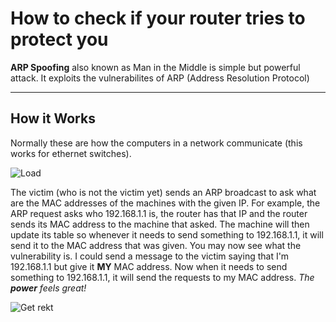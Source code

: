 # How to check if your router tries to protect you

**ARP Spoofing** also known as Man in the Middle is simple but powerful attack. It exploits the vulnerabilites of ARP (Address Resolution Protocol)

-------------------------------------------------------------------------------

## How it Works

Normally these are how the computers in a network communicate (this works for ethernet switches).  

![Load](https://www.google.com/url?sa=i&url=http%3A%2F%2Fwww.shortestpathfirst.net%2F2010%2F11%2F18%2Fman-in-the-middle-mitm-attacks-explained-arp-poisoining%2F95%2F&psig=AOvVaw2_MqN2L0U2eaSzSgOzLver&ust=1610721127856000&source=images&cd=vfe&ved=0CAIQjRxqFwoTCJCnq_rRm-4CFQAAAAAdAAAAABAJ)

The victim (who is not the victim yet) sends an ARP broadcast to ask what are the MAC addresses of the machines with the given IP. For example, the ARP request asks who 192.168.1.1 is, the router has that IP and the router sends its MAC address to the machine that asked. The machine will then update its table so whenever it needs to send something to 192.168.1.1, it will send it to the MAC address that was given. You may now see what the vulnerability is. I could send a message to the victim saying that I'm 192.168.1.1 but give it **MY** MAC address. Now when it needs to send something to 192.168.1.1, it will send the requests to my MAC address. *The **power** feels great!*

![Get rekt](https://miro.medium.com/max/604/1*js1_DvuV5xfA5d6-_vebog.png)
